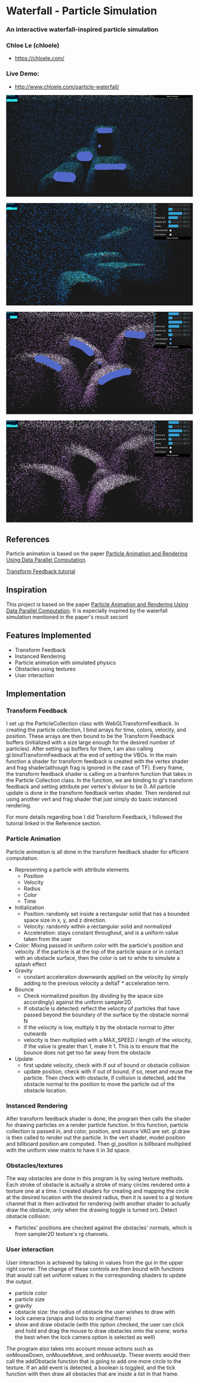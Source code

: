 # Waterfall - Particle Simulation

### An interactive waterfall-inspired particle simulation

### Chloe Le (chloele)
- https://chloele.com/


### Live Demo: 
-  http://www.chloele.com/particle-waterfall/

![](demos/demo1.png) 

![](demos/demo2.png)

![](demos/demo3.png) 

![](demos/demo4.png)


## References

Particle animation is based on the paper [Particle Animation and Rendering Using Data Parallel Computation](https://www.karlsims.com/papers/ParticlesSiggraph90.pdf). 

[Transform Feedback tutorial ](http://ogldev.atspace.co.uk/www/tutorial28/tutorial28.html)


## Inspiration
This project is based on the paper [Particle Animation and Rendering Using Data Parallel Computation](https://www.karlsims.com/papers/ParticlesSiggraph90.pdf). 
It is especially inspired by the waterfall simulation mentioned in the paper's result seciont


## Features Implemented
- Transform Feedback 
- Instanced Rendering
- Particle animation with simulated physics 
- Obstacles using textures
- User interaction

## Implementation
 
### Transform Feedback
I set up the ParticleCollection class with WebGLTransformFeedback. 
In creating the particle collection, I bind arrays for time, colors, velocity, and position. 
These arrays are then bound to be the Transform Feedback buffers (initialized with a size large enough for the desired number of particles).
After setting up buffers for them, I am also calling gl.bindTransformFeedback at the end of setting the VBOs. 
In the main function a shader for transform feedback is created with the vertex shader and frag shader(although frag is ignored in the case of TF).
Every frame, the transform feedback shader is calling on a tranform function that takes in the Particle Collection class. 
In the function, we are binding to gl's transform feedback and setting attribute per vertex's divisor to be 0.
All particle update is done in the transform feedback vertex shader. Then rendered out using another vert and frag shader that just simply do basic instanced rendering.

For more details regarding how I did Transform Feedback, I followed the tutorial linked in the Reference section.

### Particle Animation
Particle animation is all done in the transform feedback shader for efficient computation.
- Representing a particle with attribute elements 
    - Position 
    - Velocity
    - Radius
    - Color
    - Time
- Initialization
    - Position: randomly set inside a rectangular solid that has a bounded space size in x, y, and z direction.
    - Velocity: randomly within a rectangular solid and normalized 
    - Acceleration: stays constant throughout, and is a uniform value taken from the user 
- Color: Mixing passed in uniform color with the particle's position and velocity. 
if the particle is at the top of the particle space or in contact with an obstacle surface, then the color is set to white to simulate
a splash effect
- Gravity
    - constant acceleration downwards applied on the velocity by simply adding to the previous velocity a deltaT * acceleration term. 
- Bounce
    - Check normalized position (by dividing by the space size accordingly) against the uniform sampler2D.  
    - If obstacle is detected: reflect the velocity of particles that have passed beyond the boundary of the surface by the obstacle normal N
    - if the velocity is low, multiply it by the obstacle normal to jitter outwards 
    - velocity is then multiplied with a MAX_SPEED / length of the velocity, if the value is greater than 1, make it 1. This is to ensure that the bounce 
    does not get too far away from the obstacle
- Update
    - first update velocity, check with if out of bound or obstacle collision 
    - update position, check with if out of bound, if so, reset and reuse the particle. 
    Then check with obstacle, if collision is detected, add the obstacle normal to the position to move the particle out of the obstacle location.

### Instanced Rendering
After transform feedback shader is done, the program then calls the shader for drawing particles on a render particle function. In this function, particle collection is passed in, 
and color, position, and source VAO are set. gl.draw is then called to render out the particle. In the vert shader, model position and billboard position are computed. Then gl_position is 
billboard multiplied with the uniform view matrix to have it in 3d space. 


### Obstacles/textures
The way obstacles are done in this program is by using texture methods. Each stroke of obstacle is actually a stroke of many circles rendered onto a texture one at a time. 
I created shaders for creating and mapping the circle at the desired location with the desired radius, then it is saved to a gl texture channel that is then activated for rendering (with another shader to 
actually draw the obstacle, only when the drawing toggle is turned on).
Detect obstacle collision: 
- Particles' positions are checked against the obstacles' normals, which is from sampler2D texture's rg channels. 

### User interaction
User interaction is achieved by taking in values from the gui in the upper right corner. The change of these controls are then 
bound with functions that would call set uniform values in the corresponding shaders to update the output.
- particle color
- particle size
- gravity
- obstacle size: the radius of obstacle the user wishes to draw with
- lock camera (snaps and locks to original frame)
- show and draw obstacle (with this option checked, the user can click and hold and drag the mouse to draw obstacles
onto the scene, works the best when the lock camera option is selected as well)

The program also takes into account mouse actions such as onMouseDown, onMouseMove, and onMouseUp. These events would then call the 
addObstacle function that is going to add one more circle to the texture. If an add event is detected, a boolean is toggled, and the tick 
function with then draw all obstacles that are inside a list in that frame. 

